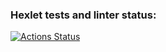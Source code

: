 ### Hexlet tests and linter status:
[![Actions Status](https://github.com/Woman545/frontend-project-44/actions/workflows/hexlet-check.yml/badge.svg)](https://github.com/Woman545/frontend-project-44/actions)